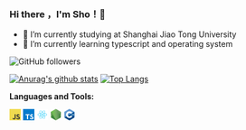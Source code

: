 ### Hi there ，I'm Sho！👋


- 🔭 I’m currently studying at Shanghai Jiao Tong University
- 🌱 I’m currently learning typescript and operating system

![GitHub followers](https://img.shields.io/github/followers/MiniSho?label=Follow&style=social)

[![Anurag's github stats](https://github-readme-stats.vercel.app/api?username=MiniSho&count_private=true&show_icons=true)](https://github.com/anuraghazra/github-readme-stats)&nbsp;[![Top Langs](https://github-readme-stats.vercel.app/api/top-langs/?username=MiniSho&layout=compact)](https://github.com/anuraghazra/github-readme-stats)

**Languages and Tools:**  

<code><img height="20" src="https://raw.githubusercontent.com/github/explore/80688e429a7d4ef2fca1e82350fe8e3517d3494d/topics/javascript/javascript.png"></code>
<code><img height="20" src="https://raw.githubusercontent.com/github/explore/80688e429a7d4ef2fca1e82350fe8e3517d3494d/topics/typescript/typescript.png"></code>
<code><img height="20" src="https://raw.githubusercontent.com/github/explore/80688e429a7d4ef2fca1e82350fe8e3517d3494d/topics/react/react.png"></code>
<code><img height="20" src="https://raw.githubusercontent.com/github/explore/80688e429a7d4ef2fca1e82350fe8e3517d3494d/topics/nodejs/nodejs.png"></code>
<code><img height="20"
src="https://raw.githubusercontent.com/github/explore/80688e429a7d4ef2fca1e82350fe8e3517d3494d/topics/cpp/cpp.png"></code>

